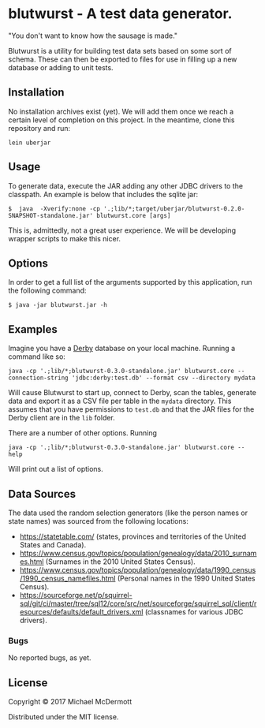 # blutwurst - A test data generator.

"You don't want to know how the sausage is made."

Blutwurst is a utility for building test data sets based on some sort of
schema. These can then be exported to files for use in filling up a new
database or adding to unit tests.

## Installation

No installation archives exist (yet). We will add them once we reach a certain
level of completion on this project. In the meantime, clone this repository and run:

    lein uberjar

## Usage

To generate data, execute the JAR adding any other JDBC drivers to the classpath. An example is below that includes the sqlite jar:

    $  java  -Xverify:none -cp '.;lib/*;target/uberjar/blutwurst-0.2.0-SNAPSHOT-standalone.jar' blutwurst.core [args]

This is, admittedly, not a great user experience. We will be developing wrapper scripts to make this nicer.    

## Options

In order to get a full list of the arguments supported by this application, run the following command:

    $ java -jar blutwurst.jar -h

## Examples

Imagine you have a [Derby](https://db.apache.org/derby/) database on your local machine. Running a command like so:

    java -cp '.;lib/*;blutwurst-0.3.0-standalone.jar' blutwurst.core --connection-string 'jdbc:derby:test.db' --format csv --directory mydata 

Will cause Blutwurst to start up, connect to Derby, scan the tables, generate data and export it as a CSV file per 
table in the `mydata` directory. This assumes that you have permissions to `test.db` and that the JAR files for the Derby client
are in the `lib` folder.

There are a number of other options. Running

    java -cp '.;lib/*;blutwurst-0.3.0-standalone.jar' blutwurst.core --help

Will print out a list of options.

## Data Sources

The data used the random selection generators (like the person names or state names) was sourced
from the following locations:

* https://statetable.com/ (states, provinces and territories of the United States and Canada).
* https://www.census.gov/topics/population/genealogy/data/2010_surnames.html (Surnames in the 2010 United States Census).
* https://www.census.gov/topics/population/genealogy/data/1990_census/1990_census_namefiles.html (Personal names in the 1990 United States Census).
* https://sourceforge.net/p/squirrel-sql/git/ci/master/tree/sql12/core/src/net/sourceforge/squirrel_sql/client/resources/defaults/default_drivers.xml (classnames for various JDBC drivers).

### Bugs

No reported bugs, as yet.

## License

Copyright © 2017 Michael McDermott

Distributed under the MIT license.
